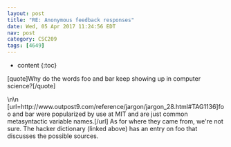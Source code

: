```yaml
---
layout: post
title: "RE: Anonymous feedback responses"
date: Wed, 05 Apr 2017 11:24:56 EDT
nav: post
category: CSC209
tags: [4649]
---
```


* content
{:toc}

[quote]Why do the words foo and bar keep showing up in computer science?[/quote]
<!-- more -->
<p>\n\n [url=http://www.outpost9.com/reference/jargon/jargon_28.html#TAG1136]foo and bar were popularized by use at MIT and are just common metasyntactic variable names.[/url] As for where they came from, we're not sure. The hacker dictionary (linked above) has an entry on foo that discusses the possible sources.</p>
